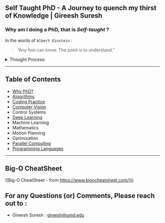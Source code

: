 ## Self Taught PhD - A Journey to quench my thirst of Knowledge | Gireesh Suresh

### Why am I doing a **PhD**, that is *Self-taught* ?
 
 In the words of `Albert Einstein` :
> “Any fool can know. The point is to understand.”
					
<details>
<summary>Thought Process:</summary>

> Doctor of Philosophy(PhD), as per `Wikipedia` “ are usually required to produce original research that expands the boundaries of knowledge, normally in the form of a thesis or dissertation, and
> defend their work against experts in the field ”. 
> 
> My drive to do a PhD (rather Self Taught PhD) is mainly to expand my technical knowledge base where in I could study things I didnt know [ (or) rather needed to brush up certian things...] and
> to  further hone my skillset. I believe in Applied Research more so than theoritical approach, primarily because of the personal satisfaction you get on seeing things work in real than on paper.
> Unlike some people, my intentions are to attain the proper etiquette associated wuth the usage of the subject and the professional ethics of the scholarly society rather than having a **"Dr."** as
> title and a certificate to back that.`[That's just my thought]`. Hence the ***Self-Taught PhD***.
>
>    ` Afterall who else can be a better person to judge/please,  if not your own self ?? `
> 
> The Aim, moving forward is to put myself into a rigorous schedule/timeline within which I would like to understand and make meaningful use (through projects) of my learnings and further deepen
> my  focus on the subject of Robotics.For the critic's reading this, Yes, I am not like a conventional PhD candidate, but once I am done with this, Knowledge expectation is to be on par with them. 
> 
> "Thesis Defense" equivalent here might be to publish my work in Conferences, Journals and maybe take advice from the Opensource community and Scholars out in thre wide world, and what is best
> possible from a student who is not attending a University in a professional setting.

</details>

---
## Table of Contents
- [Why PhD?](#why-am-i-doing-a-phd-that-is-self-taught-)
- [Algorithms](https://github.com/Gireeshsuresh/Self-Taught_PhD/tree/master/Algorithms)
- [Coding Practice](https://github.com/Gireeshsuresh/Self-Taught_PhD/tree/master/CodingPractice)
- [Computer Vision](https://github.com/Gireeshsuresh/Self-Taught_PhD/tree/master/ComputerVision)
- Control Systems
- [Deep Learning](https://github.com/Gireeshsuresh/Self-Taught_PhD/tree/master/DeepLearning)
- Machine Learning
- Mathematics
- Motion Planning
- Optimization
- [Parallel Computing](https://github.com/Gireeshsuresh/Self-Taught_PhD/tree/master/ParallelComputing)
- [Programming Languages](https://github.com/Gireeshsuresh/Self-Taught_PhD/tree/master/ProgrammingLanguages)

---

## Big-O CheatSheet

![Big-O CheatSheet - from https://www.bigocheatsheet.com/]()



## For any Questions (or) Comments, Please reach out to :

- Gireesh Suresh   : gireesh@umd.edu

